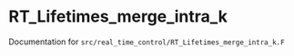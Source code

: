# RT_Lifetimes_merge_intra_k

Documentation for `src/real_time_control/RT_Lifetimes_merge_intra_k.F`
